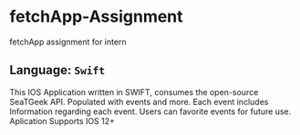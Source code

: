 # fetchApp-Assignment
fetchApp assignment for intern

## Language: ```Swift ```

This IOS Application written in SWIFT, 
consumes the open-source SeaTGeek API. 
Populated with events and more. 
Each event includes Information regarding each event. 
Users can favorite events for future use. Aplication Supports IOS 12+
